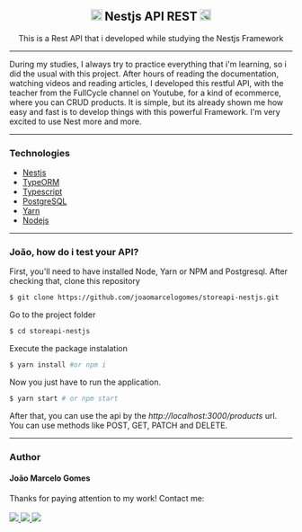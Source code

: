 <h2 align="center"> <img src="https://seeklogo.com/images/N/nestjs-logo-09342F76C0-seeklogo.com.png" width="20px"/> Nestjs API REST <img src="https://seeklogo.com/images/N/nestjs-logo-09342F76C0-seeklogo.com.png" width="20px" style="transform: scaleX(-1)"/>  </h2> 
<p align="center"> This is a Rest API that i developed while studying the Nestjs Framework</p>
<hr/>
<p>  During my studies, I always try to practice everything that i'm learning, so i did the usual with this project. After hours of reading the documentation, watching videos and reading articles, I developed this restful API, with the teacher from the FullCycle channel on Youtube, for a kind of ecommerce, where you can CRUD products. It is simple, but its already shown me how easy and fast is to develop things with this powerful Framework. I'm very excited to use Nest more and more.
</p>

<hr/>

<h3>Technologies</h3>
<ul>
<li><a href="https://nestjs.com/"> Nestjs </a></li>
<li><a href="https://typeorm.io/#/"> TypeORM </a></li>
<li><a href="https://www.typescriptlang.org/"> Typescript </a></li>
<li><a href="https://www.postgresql.org/"> PostgreSQL </a></li>
<li><a href="https://yarnpkg.com/"> Yarn </a></li>
<li><a href="https://nodejs.org/en/"> Nodejs </a></li>
</ul>

<hr/>

<h3>João, how do i test your API?</h3>

First, you'll need to have installed Node, Yarn or NPM and Postgresql. After checking that, clone this repository

```bash
$ git clone https://github.com/joaomarcelogomes/storeapi-nestjs.git
```
Go to the project folder
```bash
$ cd storeapi-nestjs
```
Execute the package instalation
```bash
$ yarn install #or npm i
```
Now you just have to run the application.
```bash
$ yarn start # or npm start
```
After that, you can use the api by the <i>http://localhost:3000/products</i> url. You can use methods like POST, GET, PATCH and DELETE.

<hr/>

<h3> Author </h3>

<h4> João Marcelo Gomes </h4> 
Thanks for paying attention to my work! Contact me: 
<br/>
<br/>
<a href="https://twitter.com/joaomgomes_"> <img src="https://img.shields.io/badge/Twitter-1DA1F2?style=for-the-badge&logo=twitter&logoColor=white"/> </a>
<a href="https://linkedin.com/in/joaomarcelosgomes"> <img src="https://img.shields.io/badge/LinkedIn-0077B5?style=for-the-badge&logo=linkedin&logoColor=white"/> </a>
<a href="joaomarcelosgomes@gmail.com"> <img src="https://img.shields.io/badge/joaomarcelosgomes@gmail.com-D14836?style=for-the-badge&logo=gmail&logoColor=white"/> </a>
